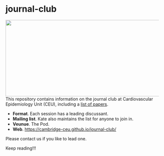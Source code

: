 # journal-club

<img src="http://phdcomics.com/comics/archive/phd011108s.gif" width="560" height="250" align="right">

This repository contains information on the journal club at Cardiovascular Epidemiology Unit (CEU), including a [list of papers](list-of-papers.md).

* **Format**. Each session has a leading discussant.
* **Mailing list**. Kate also maintains the list for anyone to join in.
* **Veunue**. The Pod.
* **Web**. https://cambridge-ceu.github.io/journal-club/

Please contact us if you like to lead one.

Keep reading!!!
